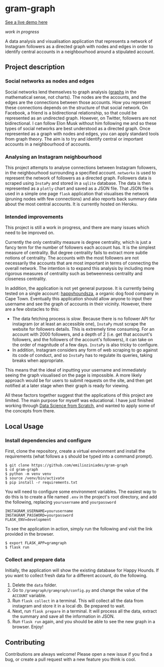 # gram-graph

[See a live demo here](https://gram-graph.herokuapp.com/)

_work in progress_

A data analysis and visualisation application that represents a network of Instagram followers as a directed graph with nodes and edges in order to identify central accounts in a neighbourhood around a stipulated account.

## Project description

### Social networks as nodes and edges

Social networks lend themselves to graph analysis ([graphs](https://en.wikipedia.org/wiki/Graph_theory) in the mathematical sense, not charts). The nodes are the accounts, and the edges are the connections between those accounts. How you represent these connections depends on the structure of that social network. On Facebook, a friend is a bidirectional relationship, so that could be represented as an undirected graph. However, on Twitter, followers are not bidirectional. I can follow Elon Musk without him following me and so these types of social networks are best understood as a directed graph. Once represented as a graph with nodes and edges, you can apply standard tools from graph theory. The aim is to try and identify central or important accounts in a neighbourhood of accounts.

### Analysing an Instagram neighbourhood

This project attempts to analyse connections between Instagram followers, in the neighbourhood surrounding a specified account. `networkx` is used to represent the network of followers as a directed graph. Followers data is scraped using `InstaPy` and stored in a `sqlite` database. The data is then represented as a `plotly` chart and saved as a JSON file. That JSON file is used in a simple one page `flask` application that visualises the network (pruning nodes with few connections) and also reports back summary data about the most central accounts. It is currently hosted on Heroku.

### Intended improvements

This project is still a work in progress, and there are many issues which need to be improved on.

Currently the only centrality measure is degree centrality, which is just a fancy term for the number of followers each account has. It is the simplest measure of centrality. But degree centrality fails to extract more subtle notions of centrality. The accounts with the most followers are not necessarily the accounts that are most important in terms of connecting the overall network. The intention is to expand this analysis by including more rigorous measures of centrality such as betweenness centrality and closeness centrality.

In addition, the application is not yet general purpose. It is currently being tested on a single account: [happyhoundsza](https://instagram.com/happyhoundsza), a organic dog food company in Cape Town. Eventually this application should allow anyone to input their username and see the graph of accounts in their vicinity. However, there are a few obstacles to this:

- The data fetching process is _slow_. Because there is no follower API for instagram (or at least an accessible one), `InstaPy` must scrape the website for followers details. This is extremely time consuming. For an account with 2000 followers, and a depth of 2 (i.e. get that account's followers, and the followers of the account's followers), it can take on the order of magnitude of a few days. `InstaPy` is also tricky to configure.
- In addition, Instagram considers any form of web scraping to go against its code of conduct, and so `InstaPy` has to regulate its queries, taking breaks when appropriate.

This means that the ideal of inputting your username and immediately seeing the graph visualised on the page is impossible. A more likely approach would be for users to submit requests on the site, and then get notified at a later stage when their graph is ready for viewing.

All these factors together suggest that the applications of this project are limited. The main purpose for myself was educational. I have just finished working through [Data Science from Scratch](https://www.oreilly.com/library/view/data-science-from/9781492041122/), and wanted to apply some of the concepts from there.

## Local Usage

### Install dependencies and configure

First, clone the repository, create a virtual environment and install the requirements (what follows a `$` should be typed into a command prompt).

```console
$ git clone https://github.com/emilioziniades/gram-graph
$ cd gram-graph
$ python -m venv venv
$ source /venv/bin/activate
$ pip install -r requirements.txt
```

You will need to configure some environment variables. The easiest way to do this is to create a file named `.env` in the project's root directory, and add the following, replacing `yourusername` and `yourpassword`

```
INSTAGRAM_USERNAME=yourusername
INSTAGRAM_PASSWORD=yourpassword
FLASK_ENV=development
```

To see the application in action, simply run the following and visit the link provided in the browser.

```console
$ export FLASK_APP=gramgraph
$ flask run
```

### Collect and prepare data

Initially, the application will show the existing database for Happy Hounds. If you want to collect fresh data for a different account, do the following.

1. Delete the `data` folder.
2. Go to `/gramgraph/gramgraph/config.py` and change the value of the `ACCOUNT` variable.
3. Run `flask collect` in a terminal. This will collect all the data from instagram and store it in a local db. Be prepared to wait.
4. Next, run `flask prepare` in a terminal. It will process all the data, extract the summary and save all the information in JSON.
5. Run `flask run` again, and you should be able to see the new graph in a browser. Enjoy!

## Contributing

Contributions are always welcome! Please open a new issue if you find a bug, or create a pull request with a new feature you think is cool.
